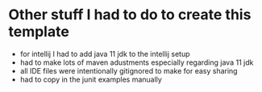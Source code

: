 # Other stuff I had to do to create this template

- for intellij I had to add java 11 jdk to the intellij setup
- had to make lots of maven adustments especially regarding java 11 jdk
- all IDE files were intentionally gitignored to make for easy sharing
- had to copy in the junit examples manually